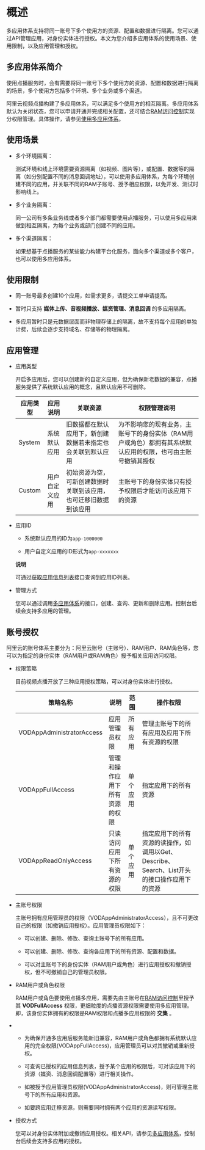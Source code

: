 概述 
=======================

多应用体系支持将同一账号下多个使用方的资源、配置和数据进行隔离。您可以通过API管理应用，对身份实体进行授权。本文为您介绍多应用体系的使用场景、使用限制，以及应用管理和授权。

多应用体系简介 
----------------------------

使用点播服务时，会有需要将同一账号下多个使用方的资源、配置和数据进行隔离的场景，多个使用方包括多个环境、多个业务或多个渠道。

阿里云视频点播构建了多应用体系，可以满足多个使用方的相互隔离。多应用体系默认为关闭状态，您可以申请开通并完成相关配置，还可结合[RAM访问控制](https://www.aliyun.com/product/ram?spm=a2c4g.11186623.2.17.ddffaa32IhbDVd)实现分权限管理。具体操作，请参见[使用多应用体系](/intl.zh-CN/开发指南/多应用体系/使用多应用体系.md)。

使用场景 
-------------------------

* 多个环境隔离：

  测试环境和线上环境需要资源隔离（如视频、图片等），或配置、数据等的隔离（如分别配置不同的消息回调地址），可以使用多应用体系，为每个环境创建不同的应用，并关联不同的RAM子账号、授予相应权限，以免开发、测试时影响线上。
  

* 多个业务隔离：

  同一公司有多条业务线或者多个部门都需要使用点播服务，可以使用多应用来做到相互隔离，为每个业务或部门创建不同的应用。
  

* 多个渠道隔离：

  如果想基于点播服务的某些能力构建平台化服务，面向多个渠道或多个客户，也可以使用多应用体系。
  




使用限制 
-------------------------

* 同一账号最多创建10个应用，如需求更多，请提交工单申请提高。

  

* 暂时只支持 **媒体上传、音视频播放、媒资管理、消息回调** 的多应用隔离。

  

* 多应用暂时只是元数据层面而非物理存储上的隔离，故不支持每个应用的单独计费，后续会逐步支持域名、存储等的物理隔离。

  




应用管理 
-------------------------

* 应用类型

  开启多应用后，您可以创建新的自定义应用，但为确保新老数据的兼容，点播服务提供了系统默认应用的概念，且默认应用不可删除。
  

  |  应用类型  |  应用说明   |               关联资源               |                         权限管理说明                          |
  |--------|---------|----------------------------------|---------------------------------------------------------|
  | System | 系统默认应用  | 旧数据都在默认应用下，新创建数据若未指定也会关联到默认应用    | 为不影响您的现有业务，主账号下的身份实体（RAM用户或角色）都拥有其系统默认应用的权限，也可由主账号撤销其授权 |
  | Custom | 用户自定义应用 | 初始资源为空，可新创建数据时关联到该应用，也可迁移旧数据到该应用 | 主账号下的身份实体只有授予权限后才能访问该应用下的资源                             |

  

* 应用ID

  * 系统默认应用的ID为`app-1000000`

    
  
  * 用户自定义应用的ID形式为`app-xxxxxxx`

    
  

  
  **说明**

  可通过[获取应用信息列表]()接口查询到应用ID列表。
  

* 管理方式

  您可以通过调用[多应用体系](/intl.zh-CN/服务端API/API概览.md)的接口，创建、查询、更新和删除应用。控制台后续会支持多应用的管理。
  




账号授权 
-------------------------

阿里云的账号体系主要分为：阿里云账号（主账号）、RAM用户、RAM角色等，您可以为指定的身份实体（RAM用户或RAM角色）授予相关应用访问权限。

* 权限策略

  目前视频点播开放了三种应用授权策略，可以对身份实体进行授权。
  

  |           策略名称            |       说明        |  范围  |                           操作权限                           |
  |---------------------------|-----------------|------|----------------------------------------------------------|
  | VODAppAdministratorAccess | 应用管理员权限         | 所有应用 | 管理主账号下的所有应用及应用下所有资源的权限                                   |
  | VODAppFullAccess          | 管理和操作应用下所有资源的权限 | 单个应用 | 指定应用下的所有资源                                               |
  | VODAppReadOnlyAccess      | 只读访问应用下所有资源的权限  | 单个应用 | 指定应用下的所有资源的读操作，如调用以Get、Describe、Search、List开头的接口操作应用下的资源 |

  

* 主账号权限

  主账号拥有应用管理员的权限（VODAppAdministratorAccess），且不可更改自己的权限（如撤销应用授权）。应用管理员权限如下：
  * 可以创建、删除、修改、查询主账号下的所有应用。

    
  
  * 可以创建、删除、修改、查询各应用下的所有资源、配置和数据。

    
  
  * 可以对主账号下的身份实体（RAM用户或角色）进行应用授权和撤销授权，但不可撤销自己的管理员权限。

    
  

  

* RAM用户或角色权限

  RAM用户或角色要使用点播多应用，需要先由主账号在[RAM访问控制](https://ram.console.aliyun.com/users)里授予其 **VODFullAccess** 权限，更细粒度的点播资源权限需要使用多应用管理。即，该身份实体拥有的权限是RAM权限和点播多应用权限的 **交集** 。
  

*
  * 为确保开通多应用后服务能新旧兼容，RAM用户或角色都拥有系统默认应用的完全权限(VODAppFullAccess)，应用管理员可以对其撤销或重新授权。

    
  
  * 可查询已授权的应用信息列表，授予某个应用的权限后，可对该应用下的资源（媒资、消息回调配置等）进行相关操作。

    
  
  * 如被授予应用管理员权限(VODAppAdministratorAccess)，则可管理主账号下的所有应用和资源。

    
  
  * 如要跨应用迁移资源，则需要同时拥有两个应用的资源读写权限。

    
  

  

* 授权方式

  您可以对身份实体附加或撤销应用授权。相关API，请参见[多应用体系](/intl.zh-CN/服务端API/API概览.md)，控制台后续会支持多应用的授权。
  



